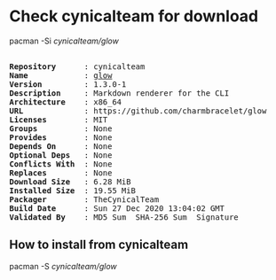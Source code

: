 # Check cynicalteam for download

pacman -Si *cynicalteam/glow*

<div class="highlight"><pre class="highlight"><text>
<b>Repository</b>      : cynicalteam
<b>Name</b>            : <a href="../../x86_64/glow-1.3.0-1-x86_64.pkg.tar.zst">glow</a>
<b>Version</b>         : 1.3.0-1
<b>Description</b>     : Markdown renderer for the CLI
<b>Architecture</b>    : x86_64
<b>URL</b>             : https://github.com/charmbracelet/glow
<b>Licenses</b>        : MIT
<b>Groups</b>          : None
<b>Provides</b>        : None
<b>Depends On</b>      : None
<b>Optional Deps</b>   : None
<b>Conflicts With</b>  : None
<b>Replaces</b>        : None
<b>Download Size</b>   : 6.28 MiB
<b>Installed Size</b>  : 19.55 MiB
<b>Packager</b>        : TheCynicalTeam <wayne6324@gmail.com>
<b>Build Date</b>      : Sun 27 Dec 2020 13:04:02 GMT
<b>Validated By</b>    : MD5 Sum  SHA-256 Sum  Signature
</text></pre></div>

## How to install from cynicalteam

pacman -S *cynicalteam/glow*
